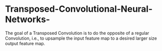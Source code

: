 # Transposed-Convolutional-Neural-Networks-
The goal of a Transposed Convolution is to do the opposite of a regular Convolution, i.e., to upsample the input feature map to a desired larger size output feature map.
